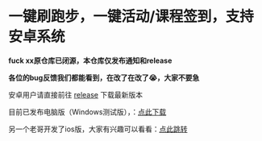 # 一键刷跑步，一键活动/课程签到，支持安卓系统
**fuck xx原仓库已闭源，本仓库仅发布通知和release**

**各位的bug反馈我们都能看到，在改了在改了😭，大家不要急**

安卓用户请直接前往 [release](https://github.com/Foreverddb/FuckLegym/releases) 下载最新版本

目前已发布电脑版（Windows测试版），：[点此下载](https://github.com/Foreverddb/FuckLegym-Desktop)

另一个老哥开发了ios版，大家有兴趣可以看看：[点此跳转](https://github.com/Bill-Haku/iLegym)
